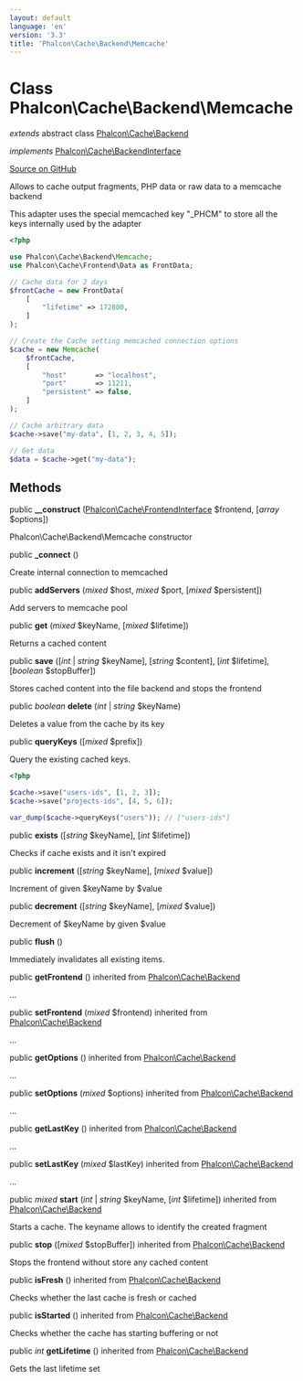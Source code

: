 ```yaml
---
layout: default
language: 'en'
version: '3.3'
title: 'Phalcon\Cache\Backend\Memcache'
---
```

# Class **Phalcon\Cache\Backend\Memcache**

*extends* abstract class [Phalcon\Cache\Backend](/3.3/en/api/Phalcon_Cache_Backend)

*implements* [Phalcon\Cache\BackendInterface](/3.3/en/api/Phalcon_Cache_BackendInterface)

<a href="https://github.com/phalcon/cphalcon/tree/v3.3.0/phalcon/cache/backend/memcache.zep" class="btn btn-default btn-sm">Source on GitHub</a>

Allows to cache output fragments, PHP data or raw data to a memcache backend

This adapter uses the special memcached key "_PHCM" to store all the keys internally used by the adapter

```php
<?php

use Phalcon\Cache\Backend\Memcache;
use Phalcon\Cache\Frontend\Data as FrontData;

// Cache data for 2 days
$frontCache = new FrontData(
    [
        "lifetime" => 172800,
    ]
);

// Create the Cache setting memcached connection options
$cache = new Memcache(
    $frontCache,
    [
        "host"       => "localhost",
        "port"       => 11211,
        "persistent" => false,
    ]
);

// Cache arbitrary data
$cache->save("my-data", [1, 2, 3, 4, 5]);

// Get data
$data = $cache->get("my-data");

```


## Methods
public  **__construct** ([Phalcon\Cache\FrontendInterface](/3.3/en/api/Phalcon_Cache_FrontendInterface) $frontend, [*array* $options])

Phalcon\Cache\Backend\Memcache constructor



public  **_connect** ()

Create internal connection to memcached



public  **addServers** (*mixed* $host, *mixed* $port, [*mixed* $persistent])

Add servers to memcache pool



public  **get** (*mixed* $keyName, [*mixed* $lifetime])

Returns a cached content



public  **save** ([*int* | *string* $keyName], [*string* $content], [*int* $lifetime], [*boolean* $stopBuffer])

Stores cached content into the file backend and stops the frontend



public *boolean* **delete** (*int* | *string* $keyName)

Deletes a value from the cache by its key



public  **queryKeys** ([*mixed* $prefix])

Query the existing cached keys.

```php
<?php

$cache->save("users-ids", [1, 2, 3]);
$cache->save("projects-ids", [4, 5, 6]);

var_dump($cache->queryKeys("users")); // ["users-ids"]

```



public  **exists** ([*string* $keyName], [*int* $lifetime])

Checks if cache exists and it isn't expired



public  **increment** ([*string* $keyName], [*mixed* $value])

Increment of given $keyName by $value



public  **decrement** ([*string* $keyName], [*mixed* $value])

Decrement of $keyName by given $value



public  **flush** ()

Immediately invalidates all existing items.



public  **getFrontend** () inherited from [Phalcon\Cache\Backend](/3.3/en/api/Phalcon_Cache_Backend)

...


public  **setFrontend** (*mixed* $frontend) inherited from [Phalcon\Cache\Backend](/3.3/en/api/Phalcon_Cache_Backend)

...


public  **getOptions** () inherited from [Phalcon\Cache\Backend](/3.3/en/api/Phalcon_Cache_Backend)

...


public  **setOptions** (*mixed* $options) inherited from [Phalcon\Cache\Backend](/3.3/en/api/Phalcon_Cache_Backend)

...


public  **getLastKey** () inherited from [Phalcon\Cache\Backend](/3.3/en/api/Phalcon_Cache_Backend)

...


public  **setLastKey** (*mixed* $lastKey) inherited from [Phalcon\Cache\Backend](/3.3/en/api/Phalcon_Cache_Backend)

...


public *mixed* **start** (*int* | *string* $keyName, [*int* $lifetime]) inherited from [Phalcon\Cache\Backend](/3.3/en/api/Phalcon_Cache_Backend)

Starts a cache. The keyname allows to identify the created fragment



public  **stop** ([*mixed* $stopBuffer]) inherited from [Phalcon\Cache\Backend](/3.3/en/api/Phalcon_Cache_Backend)

Stops the frontend without store any cached content



public  **isFresh** () inherited from [Phalcon\Cache\Backend](/3.3/en/api/Phalcon_Cache_Backend)

Checks whether the last cache is fresh or cached



public  **isStarted** () inherited from [Phalcon\Cache\Backend](/3.3/en/api/Phalcon_Cache_Backend)

Checks whether the cache has starting buffering or not



public *int* **getLifetime** () inherited from [Phalcon\Cache\Backend](/3.3/en/api/Phalcon_Cache_Backend)

Gets the last lifetime set



